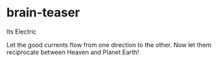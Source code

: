 # brain-teaser
Its Electric

Let the good currents flow from one direction to the other.
Now let them reciprocate between Heaven and Planet Earth!
